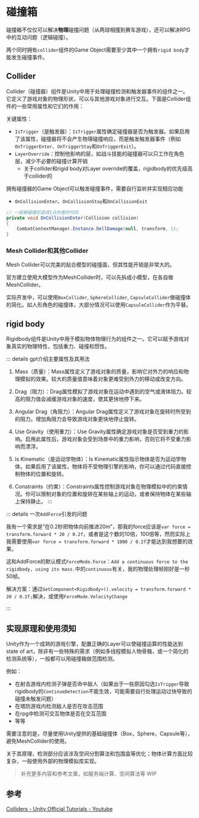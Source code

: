 # 碰撞箱

碰撞箱不仅仅可以解决**物理**碰撞问题（从两球相撞到赛车游戏），还可以解决RPG中的互动问题（逻辑碰撞）。

两个同时拥有`collider`组件的Game Object需要至少其中一个拥有`rigid body`才能发生碰撞事件。

## Collider

Collider（碰撞器）组件是Unity中用于处理碰撞检测和触发器事件的组件之一。它定义了游戏对象的物理形状，可以与其他游戏对象进行交互。下面是Collider组件的一些常用属性和它们的作用：

关键属性： 
- `IsTrigger`（是触发器）：`IsTrigger`属性确定碰撞器是否为触发器。如果启用了该属性，碰撞器将不会产生物理碰撞响应，而是触发触发器事件（例如`OnTriggerEnter`、`OnTriggerStay`和`OnTriggerExit`）。
- `LayerOverride`：控制他影响的层，如战斗技能的碰撞器可以只工作在角色层，减少不必要的碰撞计算开销
    - 关于collider和rigid body对Layer override的覆盖，rigidbody的优先级高于collider的

拥有碰撞器的Game Object可以触发碰撞事件，需要自行监听并实现相应功能
- `OnCollisionEnter`、`OnCollisionStay`和`OnCollisionExit`

``` csharp
// 一段被碰撞后造成1点伤害的代码
private void OnCollisionEnter(Collision collision)
{
    CombatContextManager.Instance.DellDamage(null, transform, 1);
}
```

### Mesh Collider和其他Collider

Mesh Collider可以完美的贴合模型的碰撞面，但其性能开销是非常大的。

官方建立使用大模型作为MeshCollider时，可以先拆成小模型，在各自做MeshCollider。

实际开发中，可以使用`BoxCollider`, `SphereCollider`, `CapsuleCollider`做碰撞体的简化。如人形角色的碰撞体，大部分情况可以使用`CapsuleCollider`作为平替。

## rigid body

Rigidbody组件是Unity中用于模拟物体物理行为的组件之一。它可以赋予游戏对象真实的物理特性，包括重力、碰撞和惯性。

::: details gpt介绍主要属性及其用法

1. Mass（质量）：Mass属性定义了游戏对象的质量，影响它对外力的响应和物理模拟的效果。较大的质量值意味着对象更难受到外力的移动或改变方向。

2. Drag（阻力）：Drag属性模拟了游戏对象在运动中遇到的空气或液体阻力。较高的阻力值会减缓游戏对象的速度，使其更快地停下来。

3. Angular Drag（角阻力）：Angular Drag属性定义了游戏对象在旋转时所受到的阻力。增加角阻力会导致游戏对象更快地停止旋转。

4. Use Gravity（使用重力）：Use Gravity属性确定游戏对象是否受到重力的影响。启用此属性后，游戏对象会受到场景中的重力影响，否则它将不受重力影响而漂浮。

5. Is Kinematic（是运动学物体）：Is Kinematic属性指示物体是否为运动学物体。如果启用了该属性，物体将不受物理引擎的影响，你可以通过代码直接控制物体的位置和旋转。

6. Constraints（约束）：Constraints属性控制游戏对象在物理模拟中的约束情况。你可以限制对象的位置和旋转在某些轴上的运动，或者保持物体在某些轴上保持静止。
:::

::: details 一次`AddForce`引发的问题

我有一个需求是“在0.2秒把物体向前推进20m”，那我的force应该是`var force = transform.forward * 20 / 0.2f`，或者是这个数的10倍，100倍等，然而实际上我需要使用`var force = transform.forward * 1000 / 0.2f`才能达到我想要的效果。

这和AddForce的默认模式`ForceMode.Force`：`Add a continuous force to the rigidbody, using its mass.`中的`continuous`有关，我的物理处理帧刚好是一秒50帧。

解决方案：通过`GetComponent<Rigidbody>().velocity = transform.forward * 20 / 0.2f;`解决，或使用`ForceMode.VelocityChange`

:::

## 实现原理和使用须知

Unity作为一个成熟的游戏引擎，配置正确的Layer可以使碰撞运算的性能达到state of art，除非有一些特殊的需求（例如多线程模拟人物骨骼，或一个简化的检测系统等），一般都可以用碰撞箱做范围检测。

例如：
- 在射击游戏内检测子弹是否命中敌人（如果出于一些原因勾选`IsTrigger`导致rigidbody的`ContinueDetection`不能生效，可能需要自行处理运动过快导致的碰撞未触发问题）
- 在塔防游戏内检测敌人是否在攻击范围
- 在rpg中检测可交互物体是否在交互范围
- 等等

需要注意的是，尽量使用Unity提供的基础碰撞体（Box，Sphere，Capsule等），避免MeshCollider的使用。

关于其原理，检测部分应该涉及空间分割算法和包围盒等优化；物体计算方面比较复杂，一般使用外部的物理模拟库实现。
> 补充更多内容和参考文章，如服务端计算、空间算法等 WIP

## 参考
[Colliders - Unity Official Tutorials - Youtube](https://www.youtube.com/watch?v=bh9ArKrPY8w)